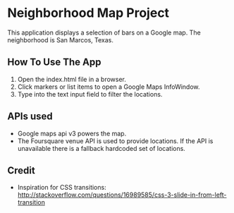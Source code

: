 # Neighborhood Map Project
This application displays a selection of bars on a Google map.
The neighborhood is San Marcos, Texas.

## How To Use The App
1. Open the index.html file in a browser.
2. Click markers or list items to open a Google Maps InfoWindow.
3. Type into the text input field to filter the locations.


## APIs used
* Google maps api v3 powers the map.
* The Foursquare venue API is used to provide locations. If the API is unavailable there is a fallback hardcoded set of locations.

## Credit
* Inspiration for CSS transitions: http://stackoverflow.com/questions/16989585/css-3-slide-in-from-left-transition
